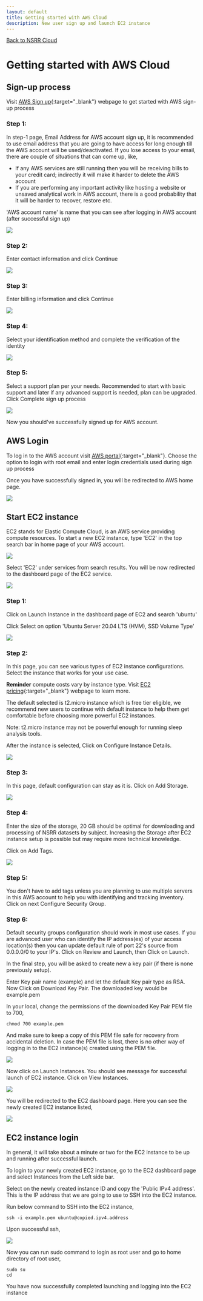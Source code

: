 ```yaml
---
layout: default
title: Getting started with AWS Cloud
description: New user sign up and launch EC2 instance
---
```


[Back to NSRR Cloud](./index.md)

# Getting started with AWS Cloud

## Sign-up process

Visit [AWS Sign up](https://portal.aws.amazon.com/billing/signup#/start){:target="_blank"} webpage to get started with AWS sign-up process 

### Step 1:
In step-1 page, Email Address for AWS account sign up, it is recommended to use email address that you are going to have access for long enough till the AWS account will be used/deactivated. If you lose access to your email, there are couple of situations that can come up, like,
- If any AWS services are still running then you will be receiving bills to your credit card; indirectly it will make it harder to delete the AWS account
- If you are performing any important activity like hosting a website or unsaved analytical work in AWS account, there is a good probability that it will be harder to recover, restore etc.

'AWS account name' is name that you can see after logging in AWS account (after successful sign up)

![](./images/aws-signup-1.png)


### Step 2:
Enter contact information and click Continue

![](./images/aws-signup-2.png)


### Step 3:
Enter billing information and click Continue

![](./images/aws-signup-3.png)

### Step 4:
Select your identification method and complete the verification of the identity

![](./images/aws-signup-4.png)


### Step 5:
Select a support plan per your needs. Recommended to start with basic support and later if any advanced support is needed, plan can be upgraded. 
Click Complete sign up process

![](./images/aws-signup-5.png)

Now you should've successfully signed up for AWS account.

## AWS Login

To log in to the AWS account visit [AWS portal](https://console.aws.amazon.com){:target="_blank"}. Choose the option to login with root email and enter login credentials used during sign up process

Once you have successfully signed in, you will be redirected to AWS home page. 


![](./images/aws-login-1.png)
 
 
## Start EC2 instance

EC2 stands for Elastic Compute Cloud, is an AWS service providing compute resources. To start a new EC2 instance, type 'EC2' in the top search bar in home page of your AWS account.

![](./images/ec2-1.png)


Select 'EC2' under services from search results. You will be now redirected to the dashboard page of the EC2 service.

![](./images/ec2-2.png)

### Step 1:

Click on Launch Instance in the dashboard page of EC2 and search 'ubuntu'

Click Select on option 'Ubuntu Server 20.04 LTS (HVM), SSD Volume Type'

![](./images/ec2-new-1.png)


### Step 2:

In this page, you can see various types of EC2 instance configurations. Select the instance that works for your use case. 

**Reminder** compute costs vary by instance type. Visit [EC2 pricing](https://aws.amazon.com/ec2/pricing/on-demand/){:target="_blank"} webpage to learn more.

The default selected is t2.micro instance which is free tier eligible, we recommend new users to continue with default instance to help them get comfortable before choosing more powerful EC2 instances.

Note: t2.micro instance may not be powerful enough for running sleep analysis tools. 

After the instance is selected, Click on Configure Instance Details.

![](./images/ec2-new-2.png)


### Step 3:

In this page, default configuration can stay as it is. Click on Add Storage.

![](./images/ec2-new-3.png)


### Step 4:

Enter the size of the storage, 20 GB should be optimal for downloading and processing of NSRR datasets by subject. Increasing the Storage after EC2 instance setup is possible but may require more technical knowledge.

 Click on Add Tags.

![](./images/ec2-new-4.png)


### Step 5:

You don't have to add tags unless you are planning to use multiple servers in this AWS account to help you with identifying and tracking inventory. Click on next Configure Security Group.

### Step 6:

Default security groups configuration should work in most use cases. If you are advanced user who can identify the IP address(es) of your access location(s) then you can update default rule of port 22's source from 0.0.0.0/0 to your IP's. Click on Review and Launch, then Click on Launch.

In the final step, you will be asked to create new a key pair (if there is none previously setup). 

Enter Key pair name (example) and let the default Key pair type as RSA. Now Click on Download Key Pair. The downloaded key would be example.pem

In your local, change the permissions of the downloaded Key Pair PEM file to 700,

```
chmod 700 example.pem 
```
And make sure to keep a copy of this PEM file safe for recovery from accidental deletion. In case the PEM file is lost, there is no other way of logging in to the EC2 instance(s) created using the PEM file.


![](./images/ec2-new-5.png)


Now click on Launch Instances. You should see message for successful launch of EC2 instance. Click on View Instances.

![](./images/ec2-new-6.png)



You will be redirected to the EC2 dashboard page. Here you can see the newly created EC2 instance listed,

![](./images/ec2-new-7.png)


## EC2 instance login

In general, it will take about a minute or two for the EC2 instance to be up and running after successful launch.

To login to your newly created EC2 instance, go to the EC2 dashboard page and select Instances from the Left side bar.

Select on the newly created instance ID and copy the 'Public IPv4 address'. This is the IP address that we are going to use to SSH into the EC2 instance.


Run below command to SSH into the EC2 instance,

```
ssh -i example.pem ubuntu@copied.ipv4.address
```

Upon successful ssh,

![](./images/ec2-login.png)


Now you can run sudo command to login as root user and go to home directory of root user,

```
sudo su
cd
```

You have now successfully completed launching and logging into the EC2 instance